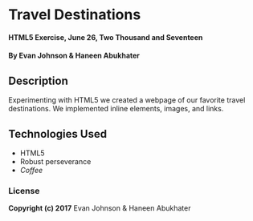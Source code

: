 # Travel Destinations

#### HTML5 Exercise, June 26, Two Thousand and Seventeen

#### By Evan Johnson & Haneen Abukhater

## Description

Experimenting with HTML5 we created a webpage of our favorite travel destinations. We implemented inline elements, images, and links.

## Technologies Used

* HTML5
* Robust perseverance
* _Coffee_

### License

**Copyright (c) 2017** Evan Johnson & Haneen Abukhater
